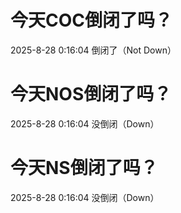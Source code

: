 # 今天COC倒闭了吗？

2025-8-28 0:16:04 倒闭了（Not Down）

# 今天NOS倒闭了吗？

2025-8-28 0:16:04 没倒闭（Down）

# 今天NS倒闭了吗？

2025-8-28 0:16:04 没倒闭（Down）

